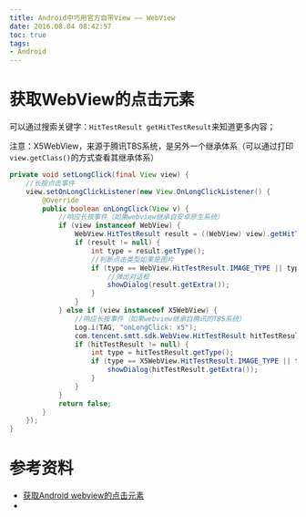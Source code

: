```yaml
---
title: Android中巧用官方自带View —— WebView
date: 2016.08.04 08:42:57
toc: true
tags:
- Android
---
```




获取WebView的点击元素
===================
可以通过搜索关键字：`HitTestResult getHitTestResult`来知道更多内容；

注意：X5WebView，来源于腾讯TBS系统，是另外一个继承体系（可以通过打印`view.getClass()`的方式查看其继承体系）
``` java
private void setLongClick(final View view) {
    //长按点击事件
    view.setOnLongClickListener(new View.OnLongClickListener() {
        @Override
        public boolean onLongClick(View v) {
            //响应长按事件（如果webview继承自安卓原生系统）
            if (view instanceof WebView) {
                WebView.HitTestResult result = ((WebView) view).getHitTestResult();
                if (result != null) {
                    int type = result.getType();
                    //判断点击类型如果是图片
                    if (type == WebView.HitTestResult.IMAGE_TYPE || type == WebView.HitTestResult.SRC_IMAGE_ANCHOR_TYPE) {
                        //弹出对话框
                        showDialog(result.getExtra());
                    }
                }
            } else if (view instanceof X5WebView) {
                //响应长按事件（如果webview继承自腾讯的TBS系统）
                Log.i(TAG, "onLongClick: x5");
                com.tencent.smtt.sdk.WebView.HitTestResult hitTestResult = ((X5WebView) view).getHitTestResult();
                if (hitTestResult != null) {
                    int type = hitTestResult.getType();
                    if (type == X5WebView.HitTestResult.IMAGE_TYPE || type == X5WebView.HitTestResult.SRC_IMAGE_ANCHOR_TYPE) {
                        showDialog(hitTestResult.getExtra());
                    }
                }
            }
            return false;
        }
    });
}
```

参考资料
========

- [获取Android webview的点击元素](http://www.cnblogs.com/classloader/p/5302784.html)
- [](https://developer.android.com/reference/android/webkit/WebView.HitTestResult.html)
